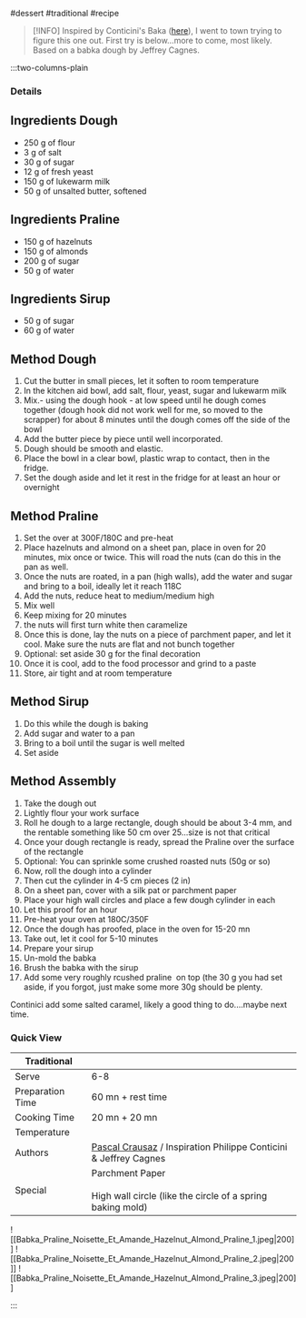 #dessert #traditional #recipe

> [!INFO]
> Inspired by Conticini's Baka ([here](https://www.youtube.com/watch?v=poQDZ6YwP-0)), I went to town trying to figure this one out. First try is below...more to come, most likely. Based on a babka dough by Jeffrey Cagnes.

:::two-columns-plain

### Details
## Ingredients Dough

- 250 g of flour
- 3 g of salt
- 30 g of sugar
- 12 g of fresh yeast
- 150 g of lukewarm milk
- 50 g of unsalted butter, softened


## Ingredients Praline

- 150 g of hazelnuts
- 150 g of almonds
- 200 g of sugar
- 50 g of water


## Ingredients Sirup

- 50 g of sugar
- 60 g of water


## Method Dough

1. Cut the butter in small pieces, let it soften to room temperature
2. In the kitchen aid bowl, add salt, flour, yeast, sugar and lukewarm milk
3. Mix.- using the dough hook - at low speed until he dough comes together (dough hook did not work well for me, so moved to the scrapper) for about 8 minutes until the dough comes off the side of the bowl
4. Add the butter piece by piece until well incorporated.
5. Dough should be smooth and elastic.
6. Place the bowl in a clear bowl, plastic wrap to contact, then in the fridge.
7. Set the dough aside and let it rest in the fridge for at least an hour or overnight


## Method Praline

1. Set the over at 300F/180C and pre-heat
2. Place hazelnuts and almond on a sheet pan, place in oven for 20 minutes, mix once or twice. This will road the nuts (can do this in the pan as well.
3. Once the nuts are roated, in a pan (high walls), add the water and sugar and bring to a boil, ideally let it reach 118C
4. Add the nuts, reduce heat to medium/medium high
5. Mix well
6. Keep mixing for 20 minutes
  1. the nuts will first turn white then caramelize
7. Once this is done, lay the nuts on a piece of parchment paper, and let it cool. Make sure the nuts are flat and not bunch together
8. Optional: set aside 30 g for the final decoration
9. Once it is cool, add to the food processor and grind to a paste
10. Store, air tight and at room temperature

  


## Method Sirup

1. Do this while the dough is baking
2. Add sugar and water to a pan
3. Bring to a boil until the sugar is well melted
4. Set aside


## Method Assembly

1. Take the dough out
2. Lightly flour your work surface
3. Roll he dough to a large rectangle, dough should be about 3-4 mm, and the rentable something like 50 cm over 25...size is not that critical
4. Once your dough rectangle is ready, spread the Praline over the surface of the rectangle
5. Optional: You can sprinkle some crushed roasted nuts (50g or so)
6. Now, roll the dough into a cylinder
7. Then cut the cylinder in 4-5 cm pieces (2 in)
8. On a sheet pan, cover with a silk pat or parchment paper
9. Place your high wall circles and place a few dough cylinder in each
10. Let this proof for an hour
11. Pre-heat your oven at 180C/350F
12. Once the dough has proofed, place in the oven for 15-20 mn
13. Take out, let it cool for 5-10 minutes
14. Prepare your sirup
15. Un-mold the babka
16. Brush the babka with the sirup
17. Add some very roughly rcushed praline  on top (the 30 g you had set aside, if you forgot, just make some more 30g should be plenty.

  

Continici add some salted caramel, likely a good thing to do....maybe next time.






### Quick View
| Traditional      |                                                |
| ---------------- | ---------------------------------------------- |
| Serve            | 6-8                                            |
| Preparation Time | 60 mn + rest time                              |
| Cooking Time     | 20 mn + 20 mn                                  |
| Temperature      |                                                |
| Authors          | [Pascal Crausaz](mailto:pascal@askpascal.com) / Inspiration Philippe Conticini & Jeffrey Cagnes |
| Special          | Parchment Paper<br><br>High wall circle (like the circle of a spring baking mold) |

![[Babka_Praline_Noisette_Et_Amande_Hazelnut_Almond_Praline_1.jpeg|200]]
![[Babka_Praline_Noisette_Et_Amande_Hazelnut_Almond_Praline_2.jpeg|200]]
![[Babka_Praline_Noisette_Et_Amande_Hazelnut_Almond_Praline_3.jpeg|200]]

:::

